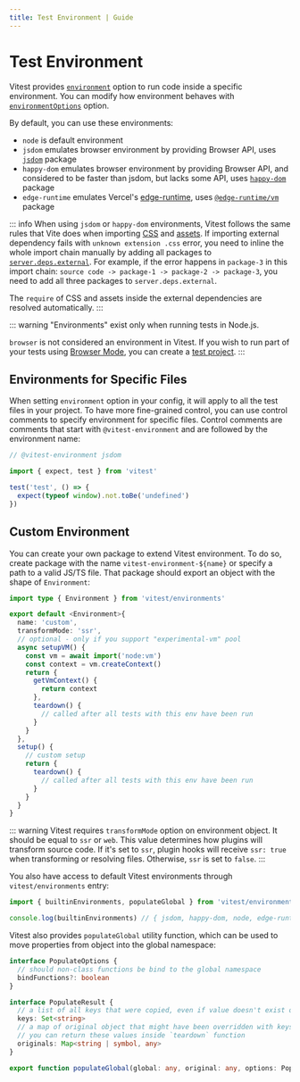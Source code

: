 ```yaml
---
title: Test Environment | Guide
---
```


# Test Environment

Vitest provides [`environment`](/config/#environment) option to run code inside a specific environment. You can modify how environment behaves with [`environmentOptions`](/config/#environmentoptions) option.

By default, you can use these environments:

- `node` is default environment
- `jsdom` emulates browser environment by providing Browser API, uses [`jsdom`](https://github.com/jsdom/jsdom) package
- `happy-dom` emulates browser environment by providing Browser API, and considered to be faster than jsdom, but lacks some API, uses [`happy-dom`](https://github.com/capricorn86/happy-dom) package
- `edge-runtime` emulates Vercel's [edge-runtime](https://edge-runtime.vercel.app/), uses [`@edge-runtime/vm`](https://www.npmjs.com/package/@edge-runtime/vm) package

::: info
When using `jsdom` or `happy-dom` environments, Vitest follows the same rules that Vite does when importing [CSS](https://vitejs.dev/guide/features.html#css) and [assets](https://vitejs.dev/guide/features.html#static-assets). If importing external dependency fails with `unknown extension .css` error, you need to inline the whole import chain manually by adding all packages to [`server.deps.external`](/config/#server-deps-external). For example, if the error happens in `package-3` in this import chain: `source code -> package-1 -> package-2 -> package-3`, you need to add all three packages to `server.deps.external`.

The `require` of CSS and assets inside the external dependencies are resolved automatically.
:::

::: warning
"Environments" exist only when running tests in Node.js.

`browser` is not considered an environment in Vitest. If you wish to run part of your tests using [Browser Mode](/guide/browser/), you can create a [test project](/guide/browser/#projects-config).
:::

## Environments for Specific Files

When setting `environment` option in your config, it will apply to all the test files in your project. To have more fine-grained control, you can use control comments to specify environment for specific files. Control comments are comments that start with `@vitest-environment` and are followed by the environment name:

```ts
// @vitest-environment jsdom

import { expect, test } from 'vitest'

test('test', () => {
  expect(typeof window).not.toBe('undefined')
})
```

## Custom Environment

You can create your own package to extend Vitest environment. To do so, create package with the name `vitest-environment-${name}` or specify a path to a valid JS/TS file. That package should export an object with the shape of `Environment`:

```ts
import type { Environment } from 'vitest/environments'

export default <Environment>{
  name: 'custom',
  transformMode: 'ssr',
  // optional - only if you support "experimental-vm" pool
  async setupVM() {
    const vm = await import('node:vm')
    const context = vm.createContext()
    return {
      getVmContext() {
        return context
      },
      teardown() {
        // called after all tests with this env have been run
      }
    }
  },
  setup() {
    // custom setup
    return {
      teardown() {
        // called after all tests with this env have been run
      }
    }
  }
}
```

::: warning
Vitest requires `transformMode` option on environment object. It should be equal to `ssr` or `web`. This value determines how plugins will transform source code. If it's set to `ssr`, plugin hooks will receive `ssr: true` when transforming or resolving files. Otherwise, `ssr` is set to `false`.
:::

You also have access to default Vitest environments through `vitest/environments` entry:

```ts
import { builtinEnvironments, populateGlobal } from 'vitest/environments'

console.log(builtinEnvironments) // { jsdom, happy-dom, node, edge-runtime }
```

Vitest also provides `populateGlobal` utility function, which can be used to move properties from object into the global namespace:

```ts
interface PopulateOptions {
  // should non-class functions be bind to the global namespace
  bindFunctions?: boolean
}

interface PopulateResult {
  // a list of all keys that were copied, even if value doesn't exist on original object
  keys: Set<string>
  // a map of original object that might have been overridden with keys
  // you can return these values inside `teardown` function
  originals: Map<string | symbol, any>
}

export function populateGlobal(global: any, original: any, options: PopulateOptions): PopulateResult
```
